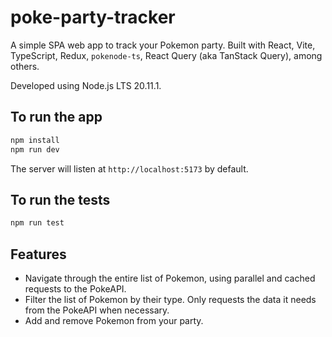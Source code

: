 # poke-party-tracker

A simple SPA web app to track your Pokemon party. Built with React, Vite, TypeScript, Redux, `pokenode-ts`, React Query (aka TanStack Query), among others.

Developed using Node.js LTS 20.11.1.

## To run the app

```bash
npm install
npm run dev
```

The server will listen at `http://localhost:5173` by default.

## To run the tests

```bash
npm run test
```

## Features

- Navigate through the entire list of Pokemon, using parallel and cached requests to the PokeAPI.
- Filter the list of Pokemon by their type. Only requests the data it needs from the PokeAPI when necessary.
- Add and remove Pokemon from your party.

